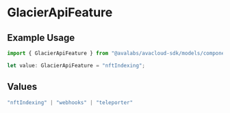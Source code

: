 # GlacierApiFeature

## Example Usage

```typescript
import { GlacierApiFeature } from "@avalabs/avacloud-sdk/models/components";

let value: GlacierApiFeature = "nftIndexing";
```

## Values

```typescript
"nftIndexing" | "webhooks" | "teleporter"
```